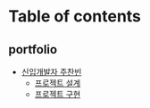 # Table of contents

## portfolio

* [신입개발자 주찬빈](README.md)
  * [프로젝트 설계](portfolio/readme/undefined.md)
  * [프로젝트 구현](portfolio/readme/undefined-1.md)
